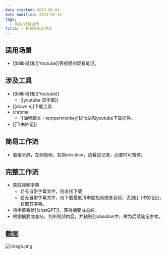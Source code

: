```yaml
---
date created: 2022-08-04
date modified: 2023-03-14
tags:
  - 待办/持续迭代
title: » 视频笔记工作流
---
```


## 适用场景

- [[bilibili]]和[[Youtube]]等视频的观看笔记。

## 涉及工具

- [[bilibili]]和[[Youtube]]
	- [[youtube 双字幕]]
- [[downie]]下载工具
- chrome
	- [[油猴脚本 - tempermonkey]]的b站和youtube下载插件。
- [[飞书妙记]]

## 简易工作流

- 直接分屏，左侧视频，右侧obsidian，边看边记录，必要时可暂停。

## 完整工作流

- 获取视频字幕
	- 若有自带字幕文件，则直接下载
	- 若无自带字幕文件，则下载最低清晰度视频或者音频，丢到[[飞书妙记]]，获取其字幕。
- 将字幕丢给[[chatGPT]]，获得摘要或总结。
- 根据摘要或总结，判断视频内容，并粘贴到obsidian中，做为后续笔记参考。

## 截图

![image.png](https://img.oldwinter.top/202303021644220.png)
